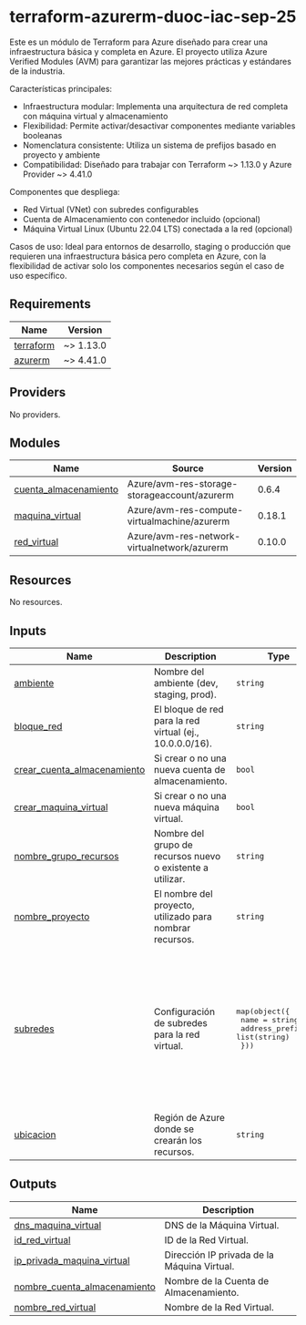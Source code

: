 # terraform-azurerm-duoc-iac-sep-25

Este es un módulo de Terraform para Azure diseñado para crear una infraestructura básica y completa en Azure. El proyecto utiliza Azure Verified Modules (AVM) para garantizar las mejores prácticas y estándares de la industria.

Características principales:
- Infraestructura modular: Implementa una arquitectura de red completa con máquina virtual y almacenamiento
- Flexibilidad: Permite activar/desactivar componentes mediante variables booleanas
- Nomenclatura consistente: Utiliza un sistema de prefijos basado en proyecto y ambiente
- Compatibilidad: Diseñado para trabajar con Terraform ~> 1.13.0 y Azure Provider ~> 4.41.0

Componentes que despliega:
- Red Virtual (VNet) con subredes configurables
- Cuenta de Almacenamiento con contenedor incluido (opcional)
- Máquina Virtual Linux (Ubuntu 22.04 LTS) conectada a la red (opcional)

Casos de uso: Ideal para entornos de desarrollo, staging o producción que requieren una infraestructura básica pero completa en Azure, con la flexibilidad de activar solo los componentes necesarios según el caso de uso específico.

<!-- BEGIN_TF_DOCS -->
## Requirements

| Name | Version |
|------|---------|
| <a name="requirement_terraform"></a> [terraform](#requirement\_terraform) | ~> 1.13.0 |
| <a name="requirement_azurerm"></a> [azurerm](#requirement\_azurerm) | ~> 4.41.0 |

## Providers

No providers.

## Modules

| Name | Source | Version |
|------|--------|---------|
| <a name="module_cuenta_almacenamiento"></a> [cuenta\_almacenamiento](#module\_cuenta\_almacenamiento) | Azure/avm-res-storage-storageaccount/azurerm | 0.6.4 |
| <a name="module_maquina_virtual"></a> [maquina\_virtual](#module\_maquina\_virtual) | Azure/avm-res-compute-virtualmachine/azurerm | 0.18.1 |
| <a name="module_red_virtual"></a> [red\_virtual](#module\_red\_virtual) | Azure/avm-res-network-virtualnetwork/azurerm | 0.10.0 |

## Resources

No resources.

## Inputs

| Name | Description | Type | Default | Required |
|------|-------------|------|---------|:--------:|
| <a name="input_ambiente"></a> [ambiente](#input\_ambiente) | Nombre del ambiente (dev, staging, prod). | `string` | `"dev"` | no |
| <a name="input_bloque_red"></a> [bloque\_red](#input\_bloque\_red) | El bloque de red para la red virtual (ej., 10.0.0.0/16). | `string` | `"10.0.0.0/16"` | no |
| <a name="input_crear_cuenta_almacenamiento"></a> [crear\_cuenta\_almacenamiento](#input\_crear\_cuenta\_almacenamiento) | Si crear o no una nueva cuenta de almacenamiento. | `bool` | `true` | no |
| <a name="input_crear_maquina_virtual"></a> [crear\_maquina\_virtual](#input\_crear\_maquina\_virtual) | Si crear o no una nueva máquina virtual. | `bool` | `true` | no |
| <a name="input_nombre_grupo_recursos"></a> [nombre\_grupo\_recursos](#input\_nombre\_grupo\_recursos) | Nombre del grupo de recursos nuevo o existente a utilizar. | `string` | `""` | no |
| <a name="input_nombre_proyecto"></a> [nombre\_proyecto](#input\_nombre\_proyecto) | El nombre del proyecto, utilizado para nombrar recursos. | `string` | n/a | yes |
| <a name="input_subredes"></a> [subredes](#input\_subredes) | Configuración de subredes para la red virtual. | <pre>map(object({<br/>    name             = string<br/>    address_prefixes = list(string)<br/>  }))</pre> | <pre>{<br/>  "subred1": {<br/>    "address_prefixes": [<br/>      "10.0.0.0/24"<br/>    ],<br/>    "name": "subred1"<br/>  },<br/>  "subred2": {<br/>    "address_prefixes": [<br/>      "10.0.1.0/24"<br/>    ],<br/>    "name": "subred2"<br/>  }<br/>}</pre> | no |
| <a name="input_ubicacion"></a> [ubicacion](#input\_ubicacion) | Región de Azure donde se crearán los recursos. | `string` | n/a | yes |

## Outputs

| Name | Description |
|------|-------------|
| <a name="output_dns_maquina_virtual"></a> [dns\_maquina\_virtual](#output\_dns\_maquina\_virtual) | DNS de la Máquina Virtual. |
| <a name="output_id_red_virtual"></a> [id\_red\_virtual](#output\_id\_red\_virtual) | ID de la Red Virtual. |
| <a name="output_ip_privada_maquina_virtual"></a> [ip\_privada\_maquina\_virtual](#output\_ip\_privada\_maquina\_virtual) | Dirección IP privada de la Máquina Virtual. |
| <a name="output_nombre_cuenta_almacenamiento"></a> [nombre\_cuenta\_almacenamiento](#output\_nombre\_cuenta\_almacenamiento) | Nombre de la Cuenta de Almacenamiento. |
| <a name="output_nombre_red_virtual"></a> [nombre\_red\_virtual](#output\_nombre\_red\_virtual) | Nombre de la Red Virtual. |
<!-- END_TF_DOCS -->
